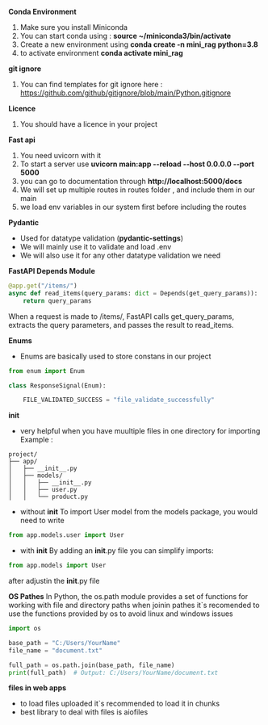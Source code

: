 **Conda Environment**
1. Make sure you install Miniconda
2. You can  start conda using : **source ~/miniconda3/bin/activate**
3. Create a new environment using **conda create -n mini_rag python=3.8**
4. to activate environment  **conda activate mini_rag**

**git ignore**
1. You can find templates for git ignore here : https://github.com/github/gitignore/blob/main/Python.gitignore

**Licence**
1. You should have a licence in your project

**Fast api**
1. You need uvicorn with it
2. To start a server use **uvicorn main:app --reload --host 0.0.0.0 --port 5000**
3. you can go to documentation through **http://localhost:5000/docs**
4. We will set up multiple routes in routes folder , and include them in our main 
5. we load env variables in our system first before including the routes

**Pydantic**
- Used for datatype validation (**pydantic-settings**)
- We will mainly use it to validate and load .env 
- We will also use it for any other datatype validation we need

**FastAPI Depends Module**
``` python
@app.get("/items/")
async def read_items(query_params: dict = Depends(get_query_params)):
    return query_params
```
When a request is made to /items/, FastAPI calls get_query_params, extracts the query parameters, and passes the result to read_items.

**Enums**
- Enums are basically used to store constans in our project
``` python
from enum import Enum

class ResponseSignal(Enum):

    FILE_VALIDATED_SUCCESS = "file_validate_successfully"
```

**__init__**
- very helpful when you have muultiple files in one directory for importing 
Example : 
```
project/
├── app/
│   ├── __init__.py
│   ├── models/
│   │   ├── __init__.py
│   │   ├── user.py
│   │   └── product.py
```
- without __init__ 
To import User model from the models package, you would need to write
``` python
from app.models.user import User
```

- with __init__
By adding an  __init__.py file  you can simplify imports:
```python
from app.models import User
```
after adjustin the __init__.py file

**OS Pathes**
In Python, the os.path module provides a set of functions for working with file and directory paths
when joinin pathes it`s recomended to use the functions provided by os to avoid linux and windows issues
``` py 
import os

base_path = "C:/Users/YourName"
file_name = "document.txt"

full_path = os.path.join(base_path, file_name)
print(full_path)  # Output: C:/Users/YourName/document.txt
```

**files in web apps**
- to load files uploaded it`s recommended to load it in chunks 
- best library to deal with files is aiofiles

